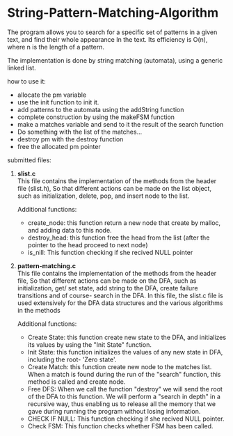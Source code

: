 # String-Pattern-Matching-Algorithm

The program allows you to search for a specific set of patterns in a given text, and find their whole appearance
In the text. Its efficiency is O(n), where n is the length of a pattern.


The implementation is done by string matching (automata), using a generic linked list.

how to use it:

* allocate the pm variable
* use the init function to init it.
* add patterns to the automata using the addString function
* complete construction by using the makeFSM function
* make a matches variable and send to it the result of the search function
* Do something with the list of the matches...
* destroy pm with the destroy function
* free the allocated pm pointer

submitted files:

 1. <b>slist.c</b><br>
	This file contains the implementation of the methods from the header file (slist.h),
	So that different actions can be made on the list object, such as initialization, delete, pop, and insert node to the list.

	Additional functions:
	* create_node: this function return a new node that create by malloc, and adding data to this node.
	* destroy_head: this function free the head from the list (after the pointer to the head proceed to next node)
	* is_nill: This function checking if she recived NULL pointer

 2. <b>pattern-matching.c</b><br>
	This file contains the implementation of the methods from the header file,
	So that different actions can be made on the DFA, such as initialization, get/ set state, add string to the DFA, create failure transitions and of course- search in the DFA.
	In this file, the slist.c file is used extensively for the DFA data structures and the various algorithms in the methods
	
	Additional functions:
	* Create State: this function create new state to the DFA, and initializes its values by using the "Init State" function.
	* Init State: this function initializes the values of any new state in DFA, including the root- 'Zero state'.
	* Create Match: this function create new node to the matches list. When a match is found during the run of the "search" function, this method is called and create node.
	* Free DFS: When we call the function "destroy" we will send the root of the DFA to this function. We will perform a "search in depth" in a recursive way, thus enabling us to release all the memory that we gave during running the program without losing information.
	* CHECK IF NULL: This function checking if she recived NULL pointer.
	* Check FSM: This function checks whether FSM has been called.

